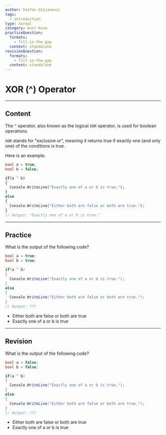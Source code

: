 ```yaml
---
author: Stefan-Stojanovic
tags:
  - introduction
type: normal
category: must-know
practiceQuestion:
  formats:
    - fill-in-the-gap
  context: standalone
revisionQuestion:
  formats:
    - fill-in-the-gap
  context: standalone
---
```


# XOR (^) Operator

---

## Content

The `^` operator, also known as the logical `XOR` operator, is used for boolean operations.

`XOR` stands for "exclusive or", meaning it returns true if exactly one (and only one) of the conditions is true.

Here is an example:
```php
bool a = true;
bool b = false;

if(a ^ b)
{
  Console.WriteLine("Exactly one of a or b is true.");
}
else
{
  Console.WriteLine("Either both are false or both are true.");
}
// Output: "Exactly one of a or b is true."
```

---

## Practice

What is the output of the following code?

```csharp
bool a = true;
bool b = true;

if(a ^ b)
{
  Console.WriteLine("Exactly one of a or b is true.");
}
else
{
  Console.WriteLine("Either both are false or both are true.");
}
// Output: ???
```

- Either both are false or both are true
- Exactly one of a or b is true

---

## Revision

What is the output of the following code?

```csharp
bool a = false;
bool b = false;

if(a ^ b)
{
  Console.WriteLine("Exactly one of a or b is true.");
}
else
{
  Console.WriteLine("Either both are false or both are true.");
}
// Output: ???
```

- Either both are false or both are true
- Exactly one of a or b is true
